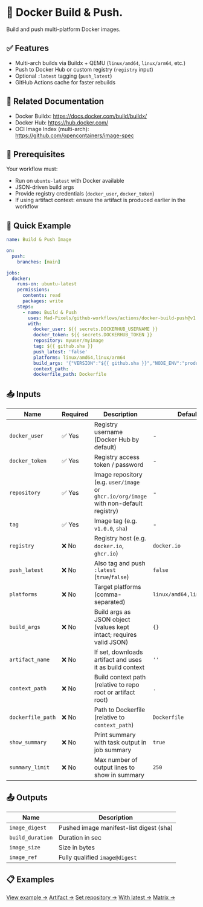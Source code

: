 # 🐳 Docker Build & Push.
Build and push multi-platform Docker images. 

## ✅ Features
- Multi-arch builds via Buildx + QEMU (`linux/amd64`, `linux/arm64`, etc.)
- Push to Docker Hub or custom registry (`registry` input)
- Optional `:latest` tagging (`push_latest`)
- GitHub Actions cache for faster rebuilds

## 📖 Related Documentation
- Docker Buildx: https://docs.docker.com/build/buildx/
- Docker Hub: https://hub.docker.com/
- OCI Image Index (multi-arch): https://github.com/opencontainers/image-spec

## 🚀 Prerequisites
Your workflow must:
- Run on `ubuntu-latest` with Docker available
- JSON-driven build args
- Provide registry credentials (`docker_user`, `docker_token`)
- If using artifact context: ensure the artifact is produced earlier in the workflow

## 🔧 Quick Example
```yaml
name: Build & Push Image

on:
  push:
    branches: [main]

jobs:
  docker:
    runs-on: ubuntu-latest
    permissions:
      contents: read
      packages: write
    steps:
      - name: Build & Push
        uses: Mad-Pixels/github-workflows/actions/docker-build-push@v1
        with:
          docker_user: ${{ secrets.DOCKERHUB_USERNAME }}
          docker_token: ${{ secrets.DOCKERHUB_TOKEN }}
          repository: myuser/myimage
          tag: ${{ github.sha }}
          push_latest: 'false'
          platforms: linux/amd64,linux/arm64
          build_args: '{"VERSION":"${{ github.sha }}","NODE_ENV":"production"}'
          context_path: .
          dockerfile_path: Dockerfile
```

## 📥 Inputs
|**Name**|**Required**|**Description**|**Default**|
|---|---|---|---|
|`docker_user`|✅ Yes|Registry username (Docker Hub by default)|-|
|`docker_token`|✅ Yes|Registry access token / password|-|
|`repository`|✅ Yes|Image repository (e.g. `user/image` or `ghcr.io/org/image` with non-default registry)|-|
|`tag`|✅ Yes|Image tag (e.g. `v1.0.0`, `sha`)|-|
|`registry`|❌ No|Registry host (e.g. `docker.io`, `ghcr.io`)|`docker.io`|
|`push_latest`|❌ No|Also tag and push `:latest` (`true`/`false`)|`false`|
|`platforms`|❌ No|Target platforms (comma-separated)|`linux/amd64,linux/arm64`|
|`build_args`|❌ No|Build args as JSON object (values kept intact; requires valid JSON)|`{}`|
|`artifact_name`|❌ No|If set, downloads artifact and uses it as build context|`''`|
|`context_path`|❌ No|Build context path (relative to repo root or artifact root)|`.`|
|`dockerfile_path`|❌ No|Path to Dockerfile (relative to `context_path`)|`Dockerfile`|
|`show_summary`|❌ No|Print summary with task output in job summary|`true`|
|`summary_limit`|❌ No|Max number of output lines to show in summary| `250`|

## 📤 Outputs
|**Name**|**Description**|
|---|---|
|`image_digest`|Pushed image manifest-list digest (sha)|
|`build_duration`|Duration in sec|
|`image_size`|Size in bytes|
|`image_ref`|Fully qualified `image@digest`|

## 📋 Examples
[View example →](./examples/base.yml)
[Artifact →](./examples/artifact.yml)
[Set repository →](./examples/ghcr.yml)
[With latest →](./examples/latest.yml)
[Matrix →](./examples/matrix.yml)

